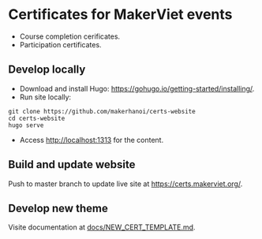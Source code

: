# Certificates for MakerViet events

- Course completion cerificates.
- Participation certificates.


## Develop locally

- Download and install Hugo: <https://gohugo.io/getting-started/installing/>.
- Run site locally:

```
git clone https://github.com/makerhanoi/certs-website
cd certs-website
hugo serve
```

- Access <http://localhost:1313> for the content.


## Build and update website

Push to master branch to update live site at <https://certs.makerviet.org/>.

## Develop new theme

Visite documentation at [docs/NEW_CERT_TEMPLATE.md](docs/NEW_CERT_TEMPLATE.md).